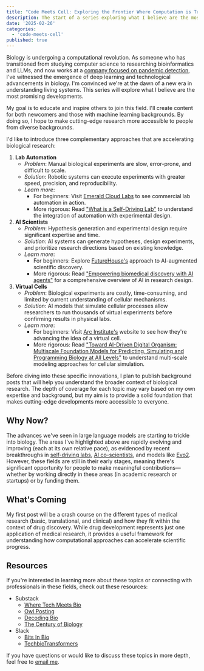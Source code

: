```yaml
---
title: "Code Meets Cell: Exploring the Frontier Where Computation is Transforming Biology"
description: The start of a series exploring what I believe are the most promising developments in biological research.
date: '2025-02-26'
categories:
  - 'code-meets-cell'
published: true
---
```


Biology is undergoing a computational revolution. As someone who has transitioned from studying computer science to researching bioinformatics and LLMs, and now works at a [company focused on pandemic detection](https://naobservatory.org/), I've witnessed the emergence of deep learning and technological advancements in biology. I'm convinced we're at the dawn of a new era in understanding living systems. This series will explore what I believe are the most promising developments.

My goal is to educate and inspire others to join this field. I'll create content for both newcomers and those with machine learning backgrounds. By doing so, I hope to make cutting-edge research more accessible to people from diverse backgrounds.

I'd like to introduce three complementary approaches that are accelerating biological research:
1. **Lab Automation** 
	- *Problem*: Manual biological experiments are slow, error-prone, and difficult to scale.
	- *Solution*: Robotic systems can execute experiments with greater speed, precision, and reproducibility.
	- *Learn more*:
		- For beginners: Visit [Emerald Cloud Labs](https://www.emeraldcloudlab.com/) to see commercial lab automation in action.
		- More rigorous: Read ["What is a Self-Driving Lab"](https://stefangolas.substack.com/p/what-is-a-self-driving-lab) to understand the integration of automation with experimental design.
2. **AI Scientists**
	- *Problem*: Hypothesis generation and experimental design require significant expertise and time.
	- *Solution*: AI systems can generate hypotheses, design experiments, and prioritize research directions based on existing knowledge.
	- *Learn more*: 
		- For beginners: Explore [FutureHouse's](https://www.futurehouse.org/) approach to AI-augmented scientific discovery. 
		- More rigorous: Read ["Empowering biomedical discovery with AI agents"](https://doi.org/10.1016/j.cell.2024.09.022) for a comprehensive overview of AI in research design.
3. **Virtual Cells**
	- *Problem*: Biological experiments are costly, time-consuming, and limited by current understanding of cellular mechanisms. 
	- *Solution*: AI models that simulate cellular processes allow researchers to run thousands of virtual experiments before confirming results in physical labs.
	- *Learn more*:
		- For beginners: Visit [Arc Institute's](https://arcinstitute.org/) website to see how they're advancing the idea of a virtual cell. 
		- More rigorous: Read ["Toward AI-Driven Digital Organism: Multiscale Foundation Models for Predicting, Simulating and Programming Biology at All Levels"](https://doi.org/10.48550/arXiv.2412.06993) to understand multi-scale modeling approaches for cellular simulation.

Before diving into these specific innovations, I plan to publish background posts that will help you understand the broader context of biological research. The depth of coverage for each topic may vary based on my own expertise and background, but my aim is to provide a solid foundation that makes cutting-edge developments more accessible to everyone.
## Why Now?
The advances we've seen in large language models are starting to trickle into biology. The areas I've highlighted above are rapidly evolving and improving (each at its own relative pace), as evidenced by recent breakthroughs in [self-driving labs](https://doi.org/10.1038/s44286-023-00002-4), [AI co-scientists](https://research.google/blog/accelerating-scientific-breakthroughs-with-an-ai-co-scientist/), and models like [Evo2](https://doi.org/10.1101/2025.02.18.638918). However, these fields are still in their early stages, meaning there's significant opportunity for people to make meaningful contributions—whether by working directly in these areas (in academic research or startups) or by funding them.
## What's Coming
My first post will be a crash course on the different types of medical research (basic, translational, and clinical) and how they fit within the context of drug discovery. While drug development represents just one application of medical research, it provides a useful framework for understanding how computational approaches can accelerate scientific progress.
## Resources
If you're interested in learning more about these topics or connecting with professionals in these fields, check out these resources:
- Substack
	- [Where Tech Meets Bio](https://www.techlifesci.com/)
	- [Owl Posting](https://www.owlposting.com/)
	- [Decoding Bio](https://decodingbio.substack.com/)
	- [The Century of Biology](https://centuryofbio.com/)
- Slack 
	- [Bits In Bio](https://www.bitsinbio.org/)
	- [TechbioTransformers](https://x.com/techbi0?lang=en)

If you have questions or would like to discuss these topics in more depth, feel free to [email me](mailto:harmonsbhasin@gmail.com).
